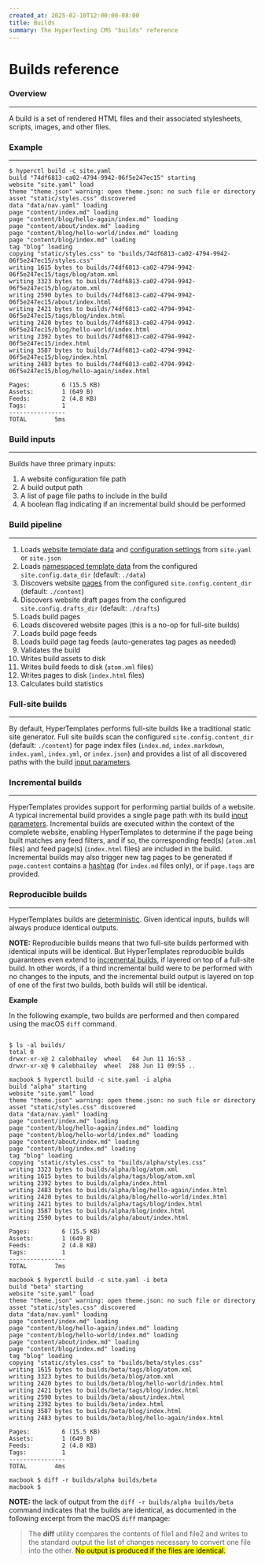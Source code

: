 ```yaml
---
created_at: 2025-02-10T12:00:00-08:00
title: Builds
summary: The HyperTexting CMS "builds" reference
---
```


# Builds reference

<auto-toc selectors='h3,h4,h5,h6,dl dt'></auto-toc>

### Overview
------------

A build is a set of rendered HTML files and their associated stylesheets, scripts, images, and other files.

### Example
-----------

```plaintext
$ hyperctl build -c site.yaml
build "74df6813-ca02-4794-9942-06f5e247ec15" starting
website "site.yaml" load
theme "theme.json" warning: open theme.json: no such file or directory
asset "static/styles.css" discovered
data "data/nav.yaml" loading
page "content/index.md" loading
page "content/blog/hello-again/index.md" loading
page "content/about/index.md" loading
page "content/blog/hello-world/index.md" loading
page "content/blog/index.md" loading
tag "blog" loading
copying "static/styles.css" to "builds/74df6813-ca02-4794-9942-06f5e247ec15/styles.css"
writing 1615 bytes to builds/74df6813-ca02-4794-9942-06f5e247ec15/tags/blog/atom.xml
writing 3323 bytes to builds/74df6813-ca02-4794-9942-06f5e247ec15/blog/atom.xml
writing 2590 bytes to builds/74df6813-ca02-4794-9942-06f5e247ec15/about/index.html
writing 2421 bytes to builds/74df6813-ca02-4794-9942-06f5e247ec15/tags/blog/index.html
writing 2420 bytes to builds/74df6813-ca02-4794-9942-06f5e247ec15/blog/hello-world/index.html
writing 2392 bytes to builds/74df6813-ca02-4794-9942-06f5e247ec15/index.html
writing 3587 bytes to builds/74df6813-ca02-4794-9942-06f5e247ec15/blog/index.html
writing 2483 bytes to builds/74df6813-ca02-4794-9942-06f5e247ec15/blog/hello-again/index.html

Pages:         6 (15.5 KB)
Assets:        1 (649 B)
Feeds:         2 (4.8 KB)
Tags:          1
----------------
TOTAL        5ms
```

### Build inputs
----------------

Builds have three primary inputs:

1. A website configuration file path
1. A build output path
1. A list of page file paths to include in the build
1. A boolean flag indicating if an incremental build should be performed

### Build pipeline
------------------

1. Loads [website template data] and [configuration settings] from `site.yaml` or `site.json`
1. Loads [namespaced template data] from the configured `site.config.data_dir` (default: `./data`)
1. Discovers website [pages] from the configured `site.config.content_dir` (default: `./content`)
1. Discovers website draft pages from the configured `site.config.drafts_dir` (default: `./drafts`)
1. Loads build pages
1. Loads discovered website pages (this is a no-op for full-site builds)
1. Loads build page feeds
1. Loads build page tag feeds (auto-generates tag pages as needed)
1. Validates the build
1. Writes build assets to disk
1. Writes build feeds to disk (`atom.xml` files)
1. Writes pages to disk (`index.html` files)
1. Calculates build statistics

### Full-site builds
--------------------

By default, HyperTemplates performs full-site builds like a traditional static site generator.
Full site builds scan the configured `site.config.content_dir` (default: `./content`) for page index files (`index.md`, `index.markdown`, `index.yaml`, `index.yml`, or `index.json`) and provides a list of all discovered paths with the build [input parameters].

### Incremental builds
----------------------

HyperTemplates provides support for performing partial builds of a website.
A typical incremental build provides a single page path with its build [input parameters].
Incremental builds are executed within the context of the complete website, enabling HyperTemplates to determine if the page being built matches any feed filters, and if so, the corresponding feed(s) (`atom.xml` files) and feed page(s) (`index.html` files) are included in the build.
Incremental builds may also trigger new tag pages to be generated if `page.content` contains a [hashtag] (for `index.md` files only), or if `page.tags` are provided.

### Reproducible builds
-----------------------

HyperTemplates builds are [deterministic].
Given identical inputs, builds will always produce identical outputs.

<doc-quote ht-block success>

**NOTE:** Reproducible builds means that two full-site builds performed with identical inputs will be identical.
But HyperTemplates reproducible builds guarantees even extend to [incremental builds], if layered on top of a full-site build.
In other words, if a third incremental build were to be performed with no changes to the inputs, and the incremental build output is layered on top of one of the first two builds, both builds will still be identical.

</doc-quote>

**Example**

In the following example, two builds are performed and then compared using the macOS `diff` command.

```plaintext

$ ls -al builds/
total 0
drwxr-xr-x@ 2 calebhailey  wheel   64 Jun 11 16:53 .
drwxr-xr-x@ 9 calebhailey  wheel  288 Jun 11 09:55 ..

macbook $ hyperctl build -c site.yaml -i alpha
build "alpha" starting
website "site.yaml" load
theme "theme.json" warning: open theme.json: no such file or directory
asset "static/styles.css" discovered
data "data/nav.yaml" loading
page "content/index.md" loading
page "content/blog/hello-again/index.md" loading
page "content/blog/hello-world/index.md" loading
page "content/about/index.md" loading
page "content/blog/index.md" loading
tag "blog" loading
copying "static/styles.css" to "builds/alpha/styles.css"
writing 3323 bytes to builds/alpha/blog/atom.xml
writing 1615 bytes to builds/alpha/tags/blog/atom.xml
writing 2392 bytes to builds/alpha/index.html
writing 2483 bytes to builds/alpha/blog/hello-again/index.html
writing 2420 bytes to builds/alpha/blog/hello-world/index.html
writing 2421 bytes to builds/alpha/tags/blog/index.html
writing 3587 bytes to builds/alpha/blog/index.html
writing 2590 bytes to builds/alpha/about/index.html

Pages:         6 (15.5 KB)
Assets:        1 (649 B)
Feeds:         2 (4.8 KB)
Tags:          1
----------------
TOTAL        7ms

macbook $ hyperctl build -c site.yaml -i beta
build "beta" starting
website "site.yaml" load
theme "theme.json" warning: open theme.json: no such file or directory
asset "static/styles.css" discovered
data "data/nav.yaml" loading
page "content/index.md" loading
page "content/blog/hello-again/index.md" loading
page "content/blog/hello-world/index.md" loading
page "content/about/index.md" loading
page "content/blog/index.md" loading
tag "blog" loading
copying "static/styles.css" to "builds/beta/styles.css"
writing 1615 bytes to builds/beta/tags/blog/atom.xml
writing 3323 bytes to builds/beta/blog/atom.xml
writing 2420 bytes to builds/beta/blog/hello-world/index.html
writing 2421 bytes to builds/beta/tags/blog/index.html
writing 2590 bytes to builds/beta/about/index.html
writing 2392 bytes to builds/beta/index.html
writing 3587 bytes to builds/beta/blog/index.html
writing 2483 bytes to builds/beta/blog/hello-again/index.html

Pages:         6 (15.5 KB)
Assets:        1 (649 B)
Feeds:         2 (4.8 KB)
Tags:          1
----------------
TOTAL        4ms

macbook $ diff -r builds/alpha builds/beta
macbook $
```

<doc-quote ht-block info>

**NOTE:** the lack of output from the `diff -r builds/alpha builds/beta` command indicates that the builds are identical, as documented in the following excerpt from the macOS `diff` manpage: 

> The **diff** utility compares the contents of file1 and file2 and writes to the standard output the list of changes necessary to convert one file into the other.
> <mark>No output is produced if the files are identical.</mark>

</doc-quote>



<!-- Links -->
[website template data]: /docs/reference/cms/website/
[configuration settings]: /docs/reference/cms/website/#configuration
[namespaced template data]: /docs/reference/cms/namespaces/
[pages]: /docs/reference/cms/pages/
[input parameters]: #build-inputs
[full-site builds]: #full-site-builds
[hashtag]: /docs/reference/core/markdown/#hashtags
[deterministic]: https://en.wikipedia.org/wiki/Deterministic_system
[incremental builds]: #incremental-builds
